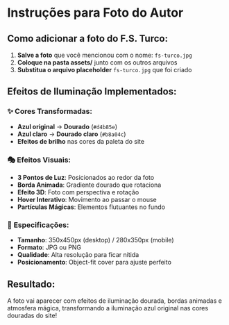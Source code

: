 # Instruções para Foto do Autor

## Como adicionar a foto do F.S. Turco:

1. **Salve a foto** que você mencionou com o nome: `fs-turco.jpg`
2. **Coloque na pasta assets/** junto com os outros arquivos
3. **Substitua o arquivo placeholder** `fs-turco.jpg` que foi criado

## Efeitos de Iluminação Implementados:

### ✨ **Cores Transformadas:**
- **Azul original** → **Dourado** (`#d4b85e`)
- **Azul claro** → **Dourado claro** (`#b8a04c`)
- **Efeitos de brilho** nas cores da paleta do site

### 🎭 **Efeitos Visuais:**
- **3 Pontos de Luz**: Posicionados ao redor da foto
- **Borda Animada**: Gradiente dourado que rotaciona
- **Efeito 3D**: Foto com perspectiva e rotação
- **Hover Interativo**: Movimento ao passar o mouse
- **Partículas Mágicas**: Elementos flutuantes no fundo

### 📐 **Especificações:**
- **Tamanho**: 350x450px (desktop) / 280x350px (mobile)
- **Formato**: JPG ou PNG
- **Qualidade**: Alta resolução para ficar nítida
- **Posicionamento**: Object-fit cover para ajuste perfeito

## Resultado:
A foto vai aparecer com efeitos de iluminação dourada, bordas animadas e atmosfera mágica, transformando a iluminação azul original nas cores douradas do site!

